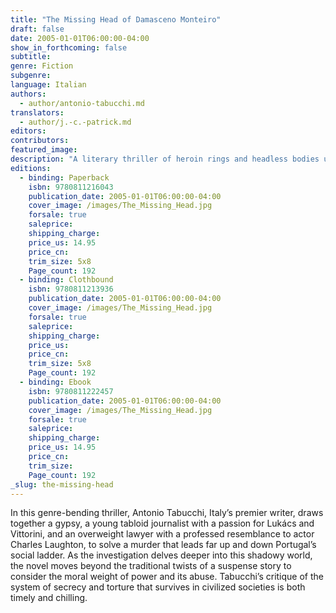 ```yaml
---
title: "The Missing Head of Damasceno Monteiro"
draft: false
date: 2005-01-01T06:00:00-04:00
show_in_forthcoming: false
subtitle:
genre: Fiction
subgenre:
language: Italian
authors:
  - author/antonio-tabucchi.md
translators:
  - author/j.-c.-patrick.md
editors:
contributors:
featured_image:
description: "A literary thriller of heroin rings and headless bodies uncovers social ills and corruption in modern day Portugal, while – as in all of Tabucchi's work – blurring genre boundaries "
editions:
  - binding: Paperback
    isbn: 9780811216043
    publication_date: 2005-01-01T06:00:00-04:00
    cover_image: /images/The_Missing_Head.jpg
    forsale: true
    saleprice:
    shipping_charge:
    price_us: 14.95
    price_cn:
    trim_size: 5x8
    Page_count: 192
  - binding: Clothbound
    isbn: 9780811213936
    publication_date: 2005-01-01T06:00:00-04:00
    cover_image: /images/The_Missing_Head.jpg
    forsale: true
    saleprice:
    shipping_charge:
    price_us:
    price_cn:
    trim_size: 5x8
    Page_count: 192
  - binding: Ebook
    isbn: 9780811222457
    publication_date: 2005-01-01T06:00:00-04:00
    cover_image: /images/The_Missing_Head.jpg
    forsale: true
    saleprice:
    shipping_charge:
    price_us: 14.95
    price_cn:
    trim_size:
    Page_count: 192
_slug: the-missing-head
---
```


In this genre-bending thriller, Antonio Tabucchi, Italy’s premier writer, draws together a gypsy, a young tabloid journalist with a passion for Lukács and Vittorini, and an overweight lawyer with a professed resemblance to actor Charles Laughton, to solve a murder that leads far up and down Portugal’s social ladder. As the investigation delves deeper into this shadowy world, the novel moves beyond the traditional twists of a suspense story to consider the moral weight of power and its abuse. Tabucchi’s critique of the system of secrecy and torture that survives in civilized societies is both timely and chilling.

